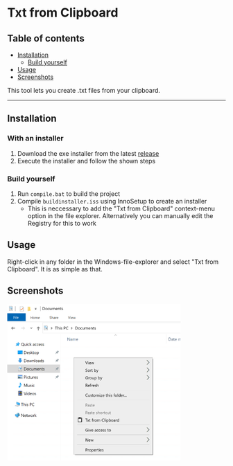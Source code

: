 # Txt from Clipboard

## Table of contents
* [Installation](#installation)
    * [Build yourself](#build-yourself)
* [Usage](#usage)
* [Screenshots](#screenshots)

This tool lets you create .txt files from your clipboard.

***

## Installation

### With an installer
1. Download the exe installer from the latest [release](https://github.com/IchbinLuka/TxtFromClipboard/releases/)
2. Execute the installer and follow the shown steps

### Build yourself
1. Run `compile.bat` to build the project
2. Compile `buildinstaller.iss` using InnoSetup to create an installer
    * This is neccessary to add the "Txt from Clipboard" context-menu option in the file explorer. Alternatively you can manually edit the Registry for this to work

## Usage
Right-click in any folder in the Windows-file-explorer and select "Txt from Clipboard". It is as simple as that.

## Screenshots
<img src="screenshots/screenshot.png" width="400"/>
